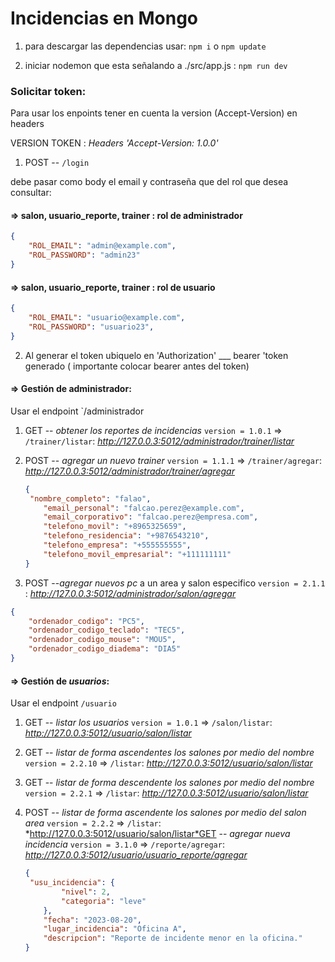 # Incidencias en Mongo



1. para descargar las dependencias usar: `npm i` o `npm update`

2. iniciar nodemon que esta señalando a ./src/app.js : `npm run dev`

### Solicitar token:

Para usar los enpoints tener en cuenta la version (Accept-Version) en headers

VERSION TOKEN : *Headers 'Accept-Version: 1.0.0'* 

1. POST -- `/login`

debe pasar como body el email y contraseña que del rol que desea consultar:

#### => salon,  usuario_reporte, trainer : rol de administrador

```json
{
    "ROL_EMAIL": "admin@example.com",
    "ROL_PASSWORD": "admin23"
}
```

#### => salon,  usuario_reporte, trainer : rol de usuario

```json
{
    "ROL_EMAIL": "usuario@example.com",
    "ROL_PASSWORD": "usuario23",
}
```

2. Al generar el token ubiquelo en 'Authorization' ___ bearer 'token generado ( importante colocar bearer antes del token)

#### => Gestión de administrador:

Usar el endpoint `/administrador

1. GET -- *obtener los reportes de incidencias* `version = 1.0.1` => `/trainer/listar`: *http://127.0.0.3:5012/administrador/trainer/listar*

2. POST -- *agregar un nuevo trainer* `version = 1.1.1` => `/trainer/agregar`: *http://127.0.0.3:5012/administrador/trainer/agregar*

   ```json
   {
   	"nombre_completo": "falao",
       "email_personal": "falcao.perez@example.com",
       "email_corporativo": "falcao.perez@empresa.com",
       "telefono_movil": "+8965325659",
       "telefono_residencia": "+9876543210",
       "telefono_empresa": "+555555555",
       "telefono_movil_empresarial": "+111111111"
   }
   ```

   

3. POST --*agregar nuevos pc* a un area y salon especifico `version = 2.1.1` : *http://127.0.0.3:5012/administrador/salon/agregar*

```json
{
    "ordenador_codigo": "PC5",
    "ordenador_codigo_teclado": "TEC5",
    "ordenador_codigo_mouse": "MOU5",
    "ordenador_codigo_diadema": "DIA5"
}
```



#### => Gestión de *usuarios*:

Usar el endpoint `/usuario`

1. GET -- *listar los usuarios*  `version = 1.0.1` => `/salon/listar`: *http://127.0.0.3:5012/usuario/salon/listar*

2. GET -- *listar de forma ascendentes los salones por medio del nombre*  `version = 2.2.10` => `/listar`: *http://127.0.0.3:5012/usuario/salon/listar*

3. GET -- *listar de forma descendente los salones por medio del nombre* `version = 2.2.1` => `/listar`:  *http://127.0.0.3:5012/usuario/salon/listar*

4. POST -- *listar de forma ascendente los salones por medio del salon area* `version = 2.2.2` => `/listar`:  *http://127.0.0.3:5012/usuario/salon/listar*GET -- *agregar nueva incidencia*  `version = 3.1.0` => `/reporte/agregar`: *http://127.0.0.3:5012/usuario/usuario_reporte/agregar*

   ```json
   {
   	"usu_incidencia": {
           "nivel": 2,
           "categoria": "leve"
       },
       "fecha": "2023-08-20",
       "lugar_incidencia": "Oficina A",
       "descripcion": "Reporte de incidente menor en la oficina."
   }
   ```

   

​	